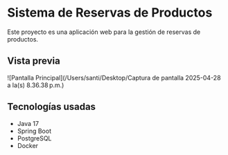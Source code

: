 # Sistema de Reservas de Productos

Este proyecto es una aplicación web para la gestión de reservas de productos.

## Vista previa

![Pantalla Principal](/Users/santi/Desktop/Captura de pantalla 2025-04-28 a la(s) 8.36.38 p.m.)

## Tecnologías usadas

- Java 17
- Spring Boot
- PostgreSQL
- Docker
